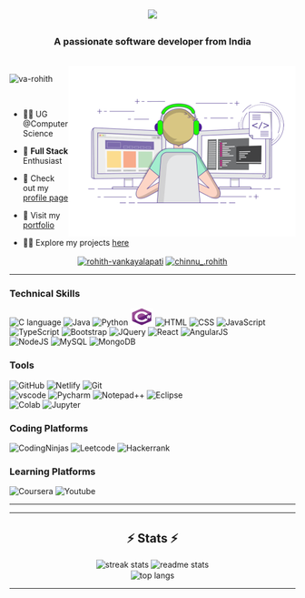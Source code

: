 <h1 align="center">
    <img src="https://readme-typing-svg.herokuapp.com/?font=Righteous&size=35&center=true&vCenter=true&width=500&height=70&duration=4000&lines=Hi+There!+👋;+I'm+Rohith+Vankayalapati!;" />
</h1>
<h3 align="center">A passionate software developer from India</h3>
</br>

<img align="right" alt="Coding" width=400 src="https://raw.githubusercontent.com/devSouvik/devSouvik/master/gif3.gif">

<p align="left"> <img src="https://komarev.com/ghpvc/?username=va-rohith&label=Profile%20views&color=0e75b6&style=flat" alt="va-rohith" /> </p>
<br />

<div>
 
- 🧑‍🎓 UG @Computer Science
 
- 👀 <b>Full Stack</b> Enthusiast

- 📜 Check out my [profile page](https://linktr.ee/iamrohith)

- 💼 Visit my [portfolio](https://rohithv.netlify.app/)

- 👨‍💻 Explore my projects [here](https://linktr.ee/rohith.projects)

</div>

<div align="center"> 
  <a href="https://linkedin.com/in/rohith-vankayalapati" target="blank"><img align="center" src="https://raw.githubusercontent.com/rahuldkjain/github-profile-readme-generator/master/src/images/icons/Social/linked-in-alt.svg" alt="rohith-vankayalapati" height="30" width="40" /></a>
<a href="https://instagram.com/chinnu_.rohith" target="blank"><img align="center" src="https://raw.githubusercontent.com/rahuldkjain/github-profile-readme-generator/master/src/images/icons/Social/instagram.svg" alt="chinnu_.rohith" height="30" width="40" /></a>
</div>

<hr />

<h3 align="left">Technical Skills</h3>

  ![C language](https://img.shields.io/badge/C-00599C?style=for-the-badge&logo=c&logoColor=white)
  ![Java](https://img.shields.io/badge/Java-ED8B00?style=for-the-badge&logo=openjdk&logoColor=white)
  ![Python](https://img.shields.io/badge/Python-14354C?style=for-the-badge&logo=python&logoColor=white)
  <img src="https://raw.githubusercontent.com/devicons/devicon/master/icons/csharp/csharp-original.svg" alt="csharp" width="40" height="30"/>
  ![HTML](https://img.shields.io/badge/HTML5-E34F26?style=for-the-badge&logo=html5&logoColor=white)
  ![CSS](https://img.shields.io/badge/CSS3-1572B6?style=for-the-badge&logo=css3&logoColor=white)
  ![JavaScript](https://img.shields.io/badge/JavaScript-F7DF1E?style=for-the-badge&logo=javascript&logoColor=black) </br>
  ![TypeScript](https://img.shields.io/badge/TypeScript-007ACC?style=for-the-badge&logo=typescript&logoColor=white)
  ![Bootstrap](https://img.shields.io/badge/Bootstrap-563D7C?style=for-the-badge&logo=bootstrap&logoColor=white)
  ![JQuery](https://img.shields.io/badge/jQuery-0769AD?style=for-the-badge&logo=jquery&logoColor=white)
  ![React](https://img.shields.io/badge/React-20232A?style=for-the-badge&logo=react&logoColor=61DAFB)
  ![AngularJS](https://img.shields.io/badge/AngularJS-E23237?style=for-the-badge&logo=angularjs&logoColor=white) </br>
  ![NodeJS](https://img.shields.io/badge/Node.js-43853D?style=for-the-badge&logo=node.js&logoColor=white)
  ![MySQL](https://img.shields.io/badge/MySQL-005C84?style=for-the-badge&logo=mysql&logoColor=white)
  ![MongoDB](https://img.shields.io/badge/MongoDB-4EA94B?style=for-the-badge&logo=mongodb&logoColor=white)
</br>

<h3 align="left">Tools</h3>

  ![GitHub](https://img.shields.io/badge/GitHub-100000?style=for-the-badge&logo=github&logoColor=white)
  ![Netlify](https://img.shields.io/badge/Netlify-00C7B7?style=for-the-badge&logo=netlify&logoColor=white)
  ![Git](https://img.shields.io/badge/GIT-E44C30?style=for-the-badge&logo=git&logoColor=white) </br>
  ![vscode](https://img.shields.io/badge/Visual_Studio_Code-0078D4?style=for-the-badge&logo=visual%20studio%20code&logoColor=white)
  ![Pycharm](https://img.shields.io/badge/PyCharm-000000.svg?&style=for-the-badge&logo=PyCharm&logoColor=white)
  ![Notepad++](https://img.shields.io/badge/Notepad++-90E59A.svg?style=for-the-badge&logo=notepad%2B%2B&logoColor=black)
  ![Eclipse](https://img.shields.io/badge/Eclipse-2C2255?style=for-the-badge&logo=eclipse&logoColor=white) </br>
  ![Colab](https://img.shields.io/badge/Colab-F9AB00?style=for-the-badge&logo=googlecolab&color=525252)
  ![Jupyter](https://img.shields.io/badge/Made%20with-Jupyter-orange?style=for-the-badge&logo=Jupyter)
  </br>

<h3 align="left">Coding Platforms</h3>

  ![CodingNinjas](https://img.shields.io/badge/coding%20ninjas-DD6620?style=for-the-badge&logo=codingninjas&logoColor=white)
  ![Leetcode](https://img.shields.io/badge/-LeetCode-FFA116?style=for-the-badge&logo=LeetCode&logoColor=black)
  ![Hackerrank](https://img.shields.io/badge/-Hackerrank-2EC866?style=for-the-badge&logo=HackerRank&logoColor=white)
</br>

<h3 align="left">Learning Platforms</h3>

  ![Coursera](https://img.shields.io/badge/Coursera-0056D2?style=for-the-badge&logo=Coursera&logoColor=white)
  ![Youtube](https://img.shields.io/badge/YouTube-FF0000?style=for-the-badge&logo=youtube&logoColor=white)
</br>

<hr />



<hr />
<h2 align="center">⚡ Stats ⚡</h2>

<div align="center">
  <img width=390 src="https://github-readme-streak-stats.herokuapp.com/?user=va-rohith&count_private=true&theme=react&border_radius=10" alt="streak stats"/>
  <img width=390 src="https://github-readme-stats.vercel.app/api?username=va-rohith&include_all_commits=true&count_private=true&show_icons=true&theme=react&rank_icon=github&border_radius=10" alt="readme stats" />
  <br/>
  <img width=325 align="center" src="https://github-readme-stats.vercel.app/api/top-langs/?username=va-rohith&hide=HTML&langs_count=8&layout=compact&theme=react&border_radius=10&size_weight=0.5&count_weight=0.5&exclude_repo=github-readme-stats" alt="top langs" />
</div>

<hr />
